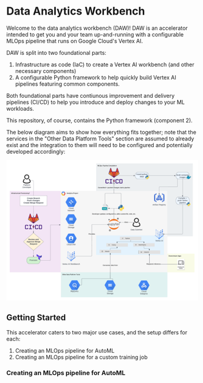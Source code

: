 # Data Analytics Workbench

Welcome to the data analytics workbench (DAW)! DAW is an accelerator intended to
get you and your team up-and-running with a configurable MLOps pipeline that 
runs on Google Cloud's Vertex AI.

DAW is split into two foundational parts:
1. Infrastructure as code (IaC) to create a Vertex AI workbench (and other 
necessary components)
2. A configurable Python framework to help quickly build Vertex AI pipelines 
featuring common components.

Both foundational parts have contiunous improvement and delivery pipelines 
(CI/CD) to help you introduce and deploy changes to your ML workloads.

This repository, of course, contains the Python framework (component 2).

The below diagram aims to show how everything fits together; note that the
services in the "Other Data Platform Tools" section 
are assumed to already exist and the integration to them will need to be 
configured and potentially developed accordingly:

![Diagram of DAW architecture](./assets/images/gcp-porchlight-overview.png)


## Getting Started

This accelerator caters to two major use cases, and the setup differs for each:
1. Creating an MLOps pipeline for AutoML
2. Creating an MLOps pipeline for a custom training job

### Creating an MLOps pipeline for AutoML
